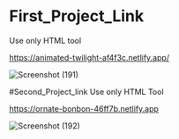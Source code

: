  
# First_Project_Link
Use only HTML tool

https://animated-twilight-af4f3c.netlify.app/

![Screenshot (191)](https://user-images.githubusercontent.com/112082808/188301068-0c56fc64-ebff-4d1c-ac11-1434346d3ca9.png)


#Second_Project_link
Use only HTML Tool

https://ornate-bonbon-46ff7b.netlify.app

![Screenshot (192)](https://user-images.githubusercontent.com/112082808/188485153-db7cae25-b190-48fb-813a-3784a80ff17a.png)

